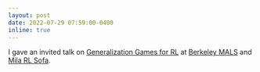 ```yaml
---
layout: post
date: 2022-07-29 07:59:00-0400
inline: true
---
```


I gave an invited talk on [Generalization Games for RL](https://openreview.net/forum?id=HIc8rQv-LZq) at [Berkeley MALS](https://sites.google.com/view/berkeleymarl/home) and [Mila RL Sofa]().